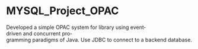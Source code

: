 MYSQL_Project_OPAC
==================

Developed a simple OPAC system for library using event­driven and concurrent pro­ gramming paradigms of Java. Use JDBC to connect to a back­end database.
